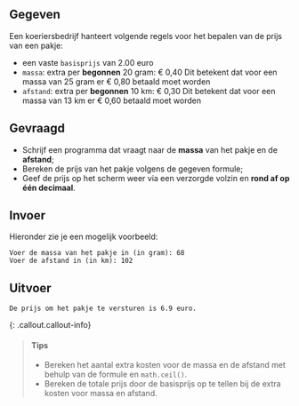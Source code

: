 ## Gegeven

Een koeriersbedrijf hanteert volgende regels voor het bepalen van de prijs van een pakje:

- een vaste `basisprijs` van 2.00 euro
- `massa`: extra per **begonnen** 20 gram: € 0,40 
  Dit betekent dat voor een massa van 25 gram er € 0,80 betaald moet worden
- `afstand`: extra per **begonnen** 10 km: € 0,30
  Dit betekent dat voor een massa van 13 km er € 0,60 betaald moet worden

## Gevraagd
- Schrijf een programma dat vraagt naar de **massa** van het pakje en de **afstand**;
- Bereken de prijs van het pakje volgens de gegeven formule;
- Geef de prijs op het scherm weer via een verzorgde volzin en **rond af op één decimaal**.


## Invoer
Hieronder zie je een mogelijk voorbeeld:
```
Voer de massa van het pakje in (in gram): 68
Voer de afstand in (in km): 102
```

## Uitvoer
```
De prijs om het pakje te versturen is 6.9 euro.
```

{: .callout.callout-info}
>#### Tips
> - Bereken het aantal extra kosten voor de massa en de afstand met behulp van de formule en `math.ceil()`.
> - Bereken de totale prijs door de basisprijs op te tellen bij de extra kosten voor massa en afstand.
